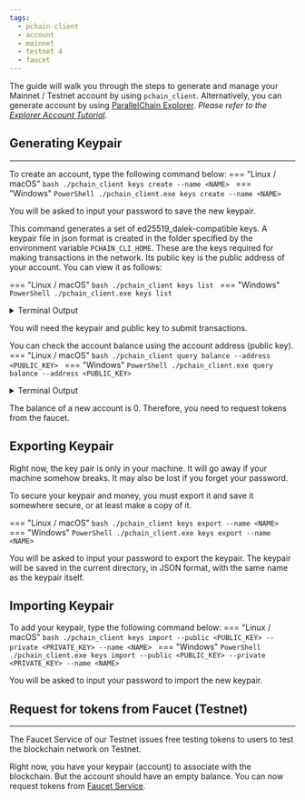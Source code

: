 ```yaml
---
tags:
  - pchain-client
  - account
  - mainnet
  - testnet 4
  - faucet
---
```


The guide will walk you through the steps to generate and manage your Mainnet / Testnet account by using `pchain_client`. Alternatively, you can generate account by using [ParallelChain Explorer](https://explorer.parallelchain.io). *Please refer to the [Explorer Account Tutorial](https://parallelchain.io/company/newsroom/explorer-account-tutorial)*.

## Generating Keypair
---

To create an account, type the following command below:
=== "Linux / macOS"
    ```bash
    ./pchain_client keys create --name <NAME>
    ```
=== "Windows"
    ```PowerShell
    ./pchain_client.exe keys create --name <NAME>
    ```

You will be asked to input your password to save the new keypair.

This command generates a set of ed25519_dalek-compatible keys. A keypair file in json format is created in the folder specified by the environment variable `PCHAIN_CLI_HOME`. These are the keys required for making transactions in the network. Its public key is the public address of your account. You can view it as follows:

=== "Linux / macOS"
    ```bash
    ./pchain_client keys list
    ```
=== "Windows"
    ```PowerShell
    ./pchain_client.exe keys list
    ```

<details><summary>Terminal Output</summary>
```bash
Keypair Name (First 50 char)                        Public key 
-------------------------                           ------------------------- 
doc                                                 mF0a_r31a_cNNnKbngoUGUuy71V_l872yGxy7iwIBwA
```
</details>

You will need the keypair and public key to submit transactions.

You can check the account balance using the account address (public key).
=== "Linux / macOS"
    ```bash
    ./pchain_client query balance --address <PUBLIC_KEY>
    ```
=== "Windows"
    ```PowerShell
    ./pchain_client.exe query balance --address <PUBLIC_KEY>
    ```
<details><summary>Terminal Output</summary>
```bash
0
```
</details>

The balance of a new account is 0. Therefore, you need to request tokens from the faucet.

## Exporting Keypair

Right now, the key pair is only in your machine. It will go away if your machine somehow breaks. It may also be lost if you forget your password. 

To secure your keypair and money, you must export it and save it somewhere secure, or at least make a copy of it.

=== "Linux / macOS"
    ```bash
    ./pchain_client keys export --name <NAME>
    ```
=== "Windows"
    ```PowerShell
    ./pchain_client.exe keys export --name <NAME>
    ```

You will be asked to input your password to export the keypair. The keypair will be saved in the current directory, in JSON format, with the same name as the keypair itself.

## Importing Keypair

To add your keypair, type the following command below:
=== "Linux / macOS"
    ```bash
    ./pchain_client keys import --public <PUBLIC_KEY> --private <PRIVATE_KEY> --name <NAME>
    ```
=== "Windows"
    ```PowerShell
    ./pchain_client.exe keys import --public <PUBLIC_KEY> --private <PRIVATE_KEY> --name <NAME>
    ```

You will be asked to input your password to import the new keypair.

## Request for tokens from Faucet (Testnet)
---

The Faucet Service of our Testnet issues free testing tokens to users to test the blockchain network on Testnet. 

Right now, you have your keypair (account) to associate with the blockchain. But the account should have an empty balance. You can now request tokens from [Faucet Service](https://faucet.parallelchain.io).